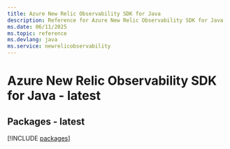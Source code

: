 ```yaml
---
title: Azure New Relic Observability SDK for Java
description: Reference for Azure New Relic Observability SDK for Java
ms.date: 06/11/2025
ms.topic: reference
ms.devlang: java
ms.service: newrelicobservability
---
```

# Azure New Relic Observability SDK for Java - latest
## Packages - latest
[!INCLUDE [packages](new-relic-observability-index.md)]